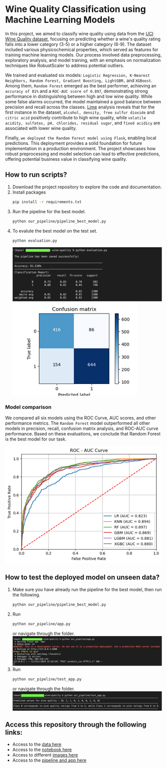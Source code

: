 # Wine Quality Classification using Machine Learning Models
In this project, we aimed to classify wine quality using data from the [UCI Wine Quality dataset](https://archive.ics.uci.edu/dataset/186/wine+quality), focusing on predicting whether a wine's quality rating falls into a lower category (3-5) or a higher category (6-9). The dataset included various physicochemical properties, which served as features for training machine learning models. Our process involved data preprocessing, exploratory analysis, and model training, with an emphasis on normalization techniques like RobustScaler to address potential outliers.

We trained and evaluated six models: ``Logistic Regression, K-Nearest Neighbors, Random Forest, Gradient Boosting, LightGBM,`` and ``XGBoost``. Among them, ``Random Forest`` emerged as the best performer, achieving an ``accuracy of 81%`` and a ``ROC-AUC score of 0.897``, demonstrating strong performance in distinguishing between high and low wine quality. While some false alarms occurred, the model maintained a good balance between precision and recall across the classes. [Lime](https://arxiv.org/abs/1705.07874) analysis reveals that for the first instance in the dataset, ``alcohol, density, free sulfur dioxide`` and ``citric acid`` positively contribute to high wine quality, while ``volatile acidity, sulfates, pH, chlorides, residual sugar``, and ``fixed acidicy`` are associated with lower wine quality.

Finally, ``we deployed the Random Forest model using Flask``, enabling local predictions. This deployment provides a solid foundation for future implementation in a production environment. The project showcases how robust preprocessing and model selection can lead to effective predictions, offering potential business value in classifying wine quality.

## How to run scripts?
1. Download the project repository to explore the code and documentation.
2. Install packages
   ```bash
   pip install -r requirements.txt
   ```
4. Run the pipeline for the best model.
   ```bash
   python our_pipeline/pipeline_best_model.py
   ```
5. To evalute the best model on the test set.
   ```bash
   python evaluation.py
   ```
   ![](https://github.com/Engelbert107/WineQuality/blob/main/images/best_test_result.png)
   ![](https://github.com/Engelbert107/WineQuality/blob/main/images/cm_rf.png)

### Model comparison 
We compared all six models using the ROC Curve, AUC scores, and other performance metrics. The ``Random Forest`` model outperformed all other models in precision, recall, confusion matrix analysis, and ROC-AUC curve performance. Based on these evaluations, we conclude that Random Forest is the best model for our task.

![](https://github.com/Engelbert107/WineQuality/blob/main/images/auc_roc_robust.png)

## How to test the deployed model on unseen data?

1. Make sure you have already run the pipeline for the best model, then run the following.
   ```bash
   python our_pipeline/pipeline_best_model.py
   ```
2. Run 
   ```bash
   python our_pipeline/app.py
   ```
   or navigate through the folder.
   ![](https://github.com/Engelbert107/WineQuality/blob/main/images/run_app.png)
3. Run
   ```bash
   python our_pipeline/test_app.py
   ```
   or navigate through the folder.
   ![](https://github.com/Engelbert107/WineQuality/blob/main/images/run_test.png)

## Access this repository through the following links:
- Access to the [data here](https://github.com/Engelbert107/WineQuality/tree/main/data)
- Access to the [notebook here](https://github.com/Engelbert107/WineQuality/tree/main/notebook)
- Access to different [images here](https://github.com/Engelbert107/WineQuality/tree/main/images)
- Access to the [pipeline and app here](https://github.com/Engelbert107/WineQuality/tree/main/pipeline) 
